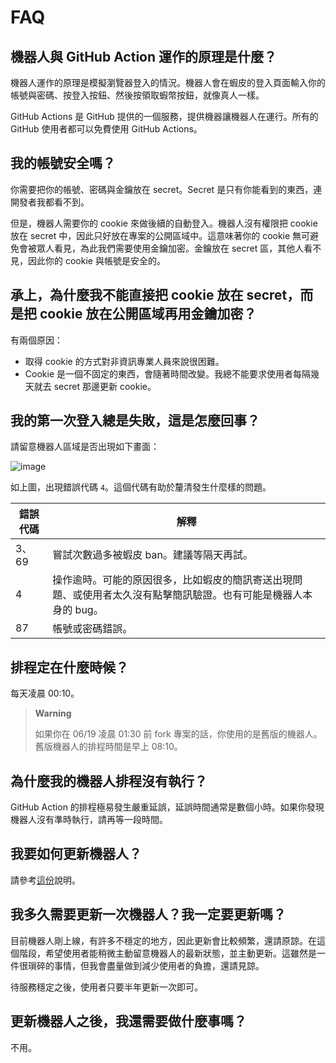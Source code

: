 # FAQ

## 機器人與 GitHub Action 運作的原理是什麼？

機器人運作的原理是模擬瀏覽器登入的情況。機器人會在蝦皮的登入頁面輸入你的帳號與密碼、按登入按鈕、然後按領取蝦幣按鈕，就像真人一樣。

GitHub Actions 是 GitHub 提供的一個服務，提供機器讓機器人在運行。所有的 GitHub 使用者都可以免費使用 GitHub Actions。

## 我的帳號安全嗎？

你需要把你的帳號、密碼與金鑰放在 secret。Secret 是只有你能看到的東西，連開發者我都看不到。

但是，機器人需要你的 cookie 來做後續的自動登入。機器人沒有權限把 cookie 放在 secret 中，因此只好放在專案的公開區域中。這意味著你的 cookie 無可避免會被眾人看見，為此我們需要使用金鑰加密。金鑰放在 secret 區，其他人看不見，因此你的 cookie 與帳號是安全的。

## 承上，為什麼我不能直接把 cookie 放在 secret，而是把 cookie 放在公開區域再用金鑰加密？

有兩個原因：

- 取得 cookie 的方式對非資訊專業人員來說很困難。
- Cookie 是一個不固定的東西，會隨著時間改變。我總不能要求使用者每隔幾天就去 secret 那邊更新 cookie。

## 我的第一次登入總是失敗，這是怎麼回事？

請留意機器人區域是否出現如下畫面：

![image](https://user-images.githubusercontent.com/39057640/174464731-b8d6407e-a82c-455b-a44b-e4f4edf5a927.png)

如上圖，出現錯誤代碼 `4`。這個代碼有助於釐清發生什麼樣的問題。

| 錯誤代碼 | 解釋 |
| ------- | ---- |
| 3、69   | 嘗試次數過多被蝦皮 ban。建議等隔天再試。 |
| 4       | 操作逾時。可能的原因很多，比如蝦皮的簡訊寄送出現問題、或使用者太久沒有點擊簡訊驗證。也有可能是機器人本身的 bug。 |
| 87      | 帳號或密碼錯誤。 |

## 排程定在什麼時候？

每天凌晨 00:10。

> **Warning**
>
> 如果你在 06/19 凌晨 01:30 前 fork 專案的話，你使用的是舊版的機器人。舊版機器人的排程時間是早上 08:10。

## 為什麼我的機器人排程沒有執行？

GitHub Action 的排程極易發生嚴重延誤，延誤時間通常是數個小時。如果你發現機器人沒有準時執行，請再等一段時間。

## 我要如何更新機器人？

請參考[這份](https://github.com/wdzeng/bot-automation#%E6%9B%B4%E6%96%B0)說明。

## 我多久需要更新一次機器人？我一定要更新嗎？

目前機器人剛上線，有許多不穩定的地方，因此更新會比較頻繁，還請原諒。在這個階段，希望使用者能稍微主動留意機器人的最新狀態，並主動更新。這雖然是一件很瑣碎的事情，但我會盡量做到減少使用者的負擔，還請見諒。

待服務穩定之後，使用者只要半年更新一次即可。

## 更新機器人之後，我還需要做什麼事嗎？

不用。
